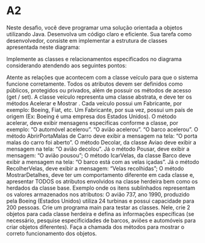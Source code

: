 # A2
Neste desafio, você deve programar uma solução orientada a objetos utilizando Java. Desenvolva um código claro e eficiente. Sua tarefa como desenvolvedor, consiste em implementar a estrutura de classes apresentada neste diagrama:







Implemente as classes e relacionamentos especificados no diagrama considerando atendendo aos seguintes pontos:

Atente as relações que acontecem com a classe veículo para que o sistema funcione corretamente.
Todos os atributos devem ser definidos como públicos, protegidos ou privados, além de possuir os métodos de acesso (get / set).
A classe veículo representa uma classe abstrata, e deve ter os métodos Acelerar e Mostrar .
Cada veículo possui um Fabricante, por exemplo: Boeing, Fiat, etc. Um Fabricante, por sua vez, possui um país de origem (Ex: Boeing é uma empresa dos Estados Unidos).
O método acelerar, deve exibir mensagens especificas conforme a classe, por exemplo:
“O automóvel acelerou”.
“O avião acelerou”.
“O barco acelerou”.
O método AbrirPortaMalas de Carro deve exibir a mensagem na tela: “O porta malas do carro foi aberto”.
O método Decolar, da classe Aviao deve exibir a mensagem na tela: “O avião decolou”. Já o método Pousar, deve exibir a mensagem: “O avião pousou”;
O método IcarVelas, da classe Barco deve exibir a mensagem na tela: “O barco está com as velas içadas”. Já o método RecolherVelas, deve exibir a mensagem: “Velas recolhidas”;
O método MostrarDetalhes, deve ter um comportamento diferente em cada classe e, apresentar TODOS os atributos envolvidos na classe herdeira bem como os herdados da classe base. Exemplo onde os itens sublinhados representam os valores armazenados nos atributos: O avião 737, ano 1990, produzido pela Boeing (Estados Unidos) utiliza 24 turbinas e possui capacidade para 200 pessoas.
Crie um programa main para testar as classes. Nele, crie 2 objetos para cada classe herdeira e defina as informações específicas (se necessário, pesquise especificidades de barcos, aviões e automóveis para criar objetos diferentes). Faça a chamada dos métodos para mostrar o correto funcionamento dos objetos.
